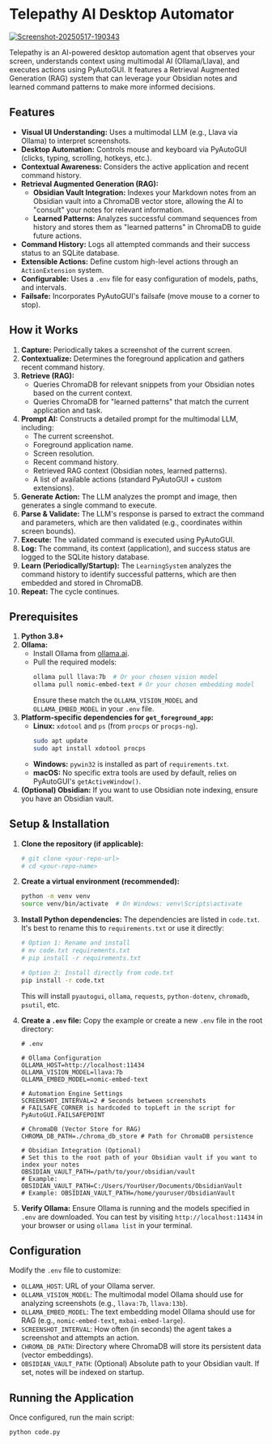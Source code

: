 # Telepathy AI Desktop Automator
<a href="https://imgbb.com/"><img src="https://i.ibb.co/YCPDk1c/Screenshot-20250517-190343.png" alt="Screenshot-20250517-190343" border="0"></a>

Telepathy is an AI-powered desktop automation agent that observes your screen, understands context using multimodal AI (Ollama/Llava), and executes actions using PyAutoGUI. It features a Retrieval Augmented Generation (RAG) system that can leverage your Obsidian notes and learned command patterns to make more informed decisions.

## Features

*   **Visual UI Understanding:** Uses a multimodal LLM (e.g., Llava via Ollama) to interpret screenshots.
*   **Desktop Automation:** Controls mouse and keyboard via PyAutoGUI (clicks, typing, scrolling, hotkeys, etc.).
*   **Contextual Awareness:** Considers the active application and recent command history.
*   **Retrieval Augmented Generation (RAG):**
    *   **Obsidian Vault Integration:** Indexes your Markdown notes from an Obsidian vault into a ChromaDB vector store, allowing the AI to "consult" your notes for relevant information.
    *   **Learned Patterns:** Analyzes successful command sequences from history and stores them as "learned patterns" in ChromaDB to guide future actions.
*   **Command History:** Logs all attempted commands and their success status to an SQLite database.
*   **Extensible Actions:** Define custom high-level actions through an `ActionExtension` system.
*   **Configurable:** Uses a `.env` file for easy configuration of models, paths, and intervals.
*   **Failsafe:** Incorporates PyAutoGUI's failsafe (move mouse to a corner to stop).

## How it Works

1.  **Capture:** Periodically takes a screenshot of the current screen.
2.  **Contextualize:** Determines the foreground application and gathers recent command history.
3.  **Retrieve (RAG):**
    *   Queries ChromaDB for relevant snippets from your Obsidian notes based on the current context.
    *   Queries ChromaDB for "learned patterns" that match the current application and task.
4.  **Prompt AI:** Constructs a detailed prompt for the multimodal LLM, including:
    *   The current screenshot.
    *   Foreground application name.
    *   Screen resolution.
    *   Recent command history.
    *   Retrieved RAG context (Obsidian notes, learned patterns).
    *   A list of available actions (standard PyAutoGUI + custom extensions).
5.  **Generate Action:** The LLM analyzes the prompt and image, then generates a single command to execute.
6.  **Parse & Validate:** The LLM's response is parsed to extract the command and parameters, which are then validated (e.g., coordinates within screen bounds).
7.  **Execute:** The validated command is executed using PyAutoGUI.
8.  **Log:** The command, its context (application), and success status are logged to the SQLite history database.
9.  **Learn (Periodically/Startup):** The `LearningSystem` analyzes the command history to identify successful patterns, which are then embedded and stored in ChromaDB.
10. **Repeat:** The cycle continues.

## Prerequisites

1.  **Python 3.8+**
2.  **Ollama:**
    *   Install Ollama from [ollama.ai](https://ollama.ai/).
    *   Pull the required models:
        ```bash
        ollama pull llava:7b  # Or your chosen vision model
        ollama pull nomic-embed-text # Or your chosen embedding model
        ```
        Ensure these match the `OLLAMA_VISION_MODEL` and `OLLAMA_EMBED_MODEL` in your `.env` file.
3.  **Platform-specific dependencies for `get_foreground_app`:**
    *   **Linux:** `xdotool` and `ps` (from `procps` or `procps-ng`).
        ```bash
        sudo apt update
        sudo apt install xdotool procps
        ```
    *   **Windows:** `pywin32` is installed as part of `requirements.txt`.
    *   **macOS:** No specific extra tools are used by default, relies on PyAutoGUI's `getActiveWindow()`.
4.  **(Optional) Obsidian:** If you want to use Obsidian note indexing, ensure you have an Obsidian vault.

## Setup & Installation

1.  **Clone the repository (if applicable):**
    ```bash
    # git clone <your-repo-url>
    # cd <your-repo-name>
    ```

2.  **Create a virtual environment (recommended):**
    ```bash
    python -m venv venv
    source venv/bin/activate  # On Windows: venv\Scripts\activate
    ```

3.  **Install Python dependencies:**
    The dependencies are listed in `code.txt`. It's best to rename this to `requirements.txt` or use it directly:
    ```bash
    # Option 1: Rename and install
    # mv code.txt requirements.txt
    # pip install -r requirements.txt

    # Option 2: Install directly from code.txt
    pip install -r code.txt
    ```
    This will install `pyautogui`, `ollama`, `requests`, `python-dotenv`, `chromadb`, `psutil`, etc.

4.  **Create a `.env` file:**
    Copy the example or create a new `.env` file in the root directory:
    ```env
    # .env

    # Ollama Configuration
    OLLAMA_HOST=http://localhost:11434
    OLLAMA_VISION_MODEL=llava:7b
    OLLAMA_EMBED_MODEL=nomic-embed-text

    # Automation Engine Settings
    SCREENSHOT_INTERVAL=2 # Seconds between screenshots
    # FAILSAFE_CORNER is hardcoded to topLeft in the script for PyAutoGUI.FAILSAFEPOINT

    # ChromaDB (Vector Store for RAG)
    CHROMA_DB_PATH=./chroma_db_store # Path for ChromaDB persistence

    # Obsidian Integration (Optional)
    # Set this to the root path of your Obsidian vault if you want to index your notes
    OBSIDIAN_VAULT_PATH=/path/to/your/obsidian/vault
    # Example: OBSIDIAN_VAULT_PATH=C:/Users/YourUser/Documents/ObsidianVault
    # Example: OBSIDIAN_VAULT_PATH=/home/youruser/ObsidianVault
    ```

5.  **Verify Ollama:**
    Ensure Ollama is running and the models specified in `.env` are downloaded. You can test by visiting `http://localhost:11434` in your browser or using `ollama list` in your terminal.

## Configuration

Modify the `.env` file to customize:

*   `OLLAMA_HOST`: URL of your Ollama server.
*   `OLLAMA_VISION_MODEL`: The multimodal model Ollama should use for analyzing screenshots (e.g., `llava:7b`, `llava:13b`).
*   `OLLAMA_EMBED_MODEL`: The text embedding model Ollama should use for RAG (e.g., `nomic-embed-text`, `mxbai-embed-large`).
*   `SCREENSHOT_INTERVAL`: How often (in seconds) the agent takes a screenshot and attempts an action.
*   `CHROMA_DB_PATH`: Directory where ChromaDB will store its persistent data (vector embeddings).
*   `OBSIDIAN_VAULT_PATH`: (Optional) Absolute path to your Obsidian vault. If set, notes will be indexed on startup.

## Running the Application

Once configured, run the main script:

```bash
python code.py
